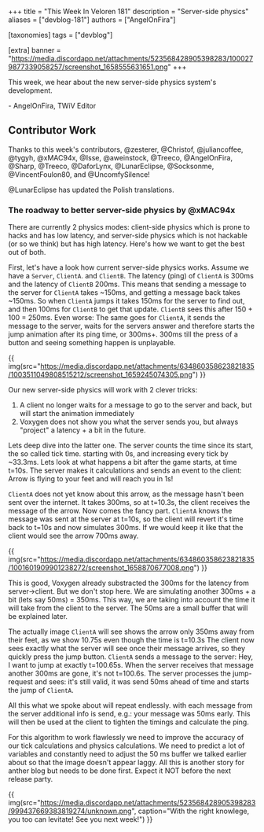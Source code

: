 +++
title = "This Week In Veloren 181"
description = "Server-side physics"
aliases = ["devblog-181"]
authors = ["AngelOnFira"]

[taxonomies]
tags = ["devblog"]

[extra]
banner = "https://media.discordapp.net/attachments/523568428905398283/1000279877339058257/screenshot_1658555631651.png"
+++

This week, we hear about the new server-side physics system's development.

\- AngelOnFira, TWiV Editor

## Contributor Work

Thanks to this week's contributors, @zesterer, @Christof, @juliancoffee, @tygyh,
@xMAC94x, @Isse, @aweinstock, @Treeco, @AngelOnFira, @Sharp, @Treeco,
@DaforLynx, @LunarEclipse, @Socksonme, @VincentFoulon80, and @UncomfySilence!

@LunarEclipse has updated the Polish translations.

### The roadway to better server-side physics by @xMAC94x

There are currently 2 physics modes: client-side physics which is prone to hacks
and has low latency, and server-side physics which is not hackable (or so we
think) but has
high latency. Here's how we want to get the best out of both.

First, let's have a look how current server-side physics works. Assume we have a
`Server`, `ClientA`. and `ClientB`. The latency (ping) of `ClientA` is 300ms
and the latency of `ClientB` 200ms. This means that sending a message to the
server for `ClientA` takes ~150ms, and getting a message back takes ~150ms. So
when `ClientA` jumps it takes 150ms for the server to find out, and then 100ms
for `ClientB` to get that update. `ClientB` sees this after 150 + 100 = 250ms.
Even worse: The same goes for `ClientA`, it sends the message to the server,
waits for the servers answer and therefore starts the jump animation after its ping time, or 300ms+. 300ms till the press of a button and seeing something
happen is unplayable.

{{
  img(src="https://media.discordapp.net/attachments/634860358623821835/1003511049808515212/screenshot_1659245074305.png")
}}

Our new server-side physics will work with 2 clever tricks:

1. A client no longer waits for a message to go to the server and back, but will
   start the animation immediately
2. Voxygen does not show you what the server sends you, but always "project" a
   latency + a bit in the future.

Lets deep dive into the latter one. The server counts the time since its start,
the so called tick time. starting with 0s, and increasing every tick by ~33.3ms.
Lets look at what happens a bit after the game starts, at time t=10s. The server makes it calculations and
sends an event to the client: Arrow is flying to your feet and will reach you in
1s!

`ClientA` does not yet know about this arrow, as the message hasn't been sent
over the internet. It takes 300ms, so at t=10.3s, the client receives the
message of the arrow. Now comes the fancy part. `ClientA` knows the message was
sent at the server at t=10s, so the client will revert it's time back to t=10s
and now simulates 300ms. If we would keep it like that the client would see the
arrow 700ms away.

{{
  img(src="https://media.discordapp.net/attachments/634860358623821835/1001601909901238272/screenshot_1658870677008.png")
}}

This is good, Voxygen already substracted the 300ms for the
latency from server->client. But we don't stop here. We are simulating another
300ms + a bit (lets say 50ms) = 350ms. This way, we are taking into account the
time it will take from the client to the server. The 50ms are a small buffer
that will be explained later.

The actually image `ClientA` will see shows the
arrow only 350ms away from their feet, as we show 10.75s even though the time
is t=10.3s The client now sees exactly what the server will see once their
message arrives, so they quickly press the jump button. `ClientA` sends a message
to the server: Hey, I want to jump at exactly t=100.65s. When the server receives
that message another 300ms are gone, it's not t=100.6s. The server processes the
jump-request and sees: it's still valid, it was send 50ms ahead of time and
starts the jump of `ClientA`.

All this what we spoke about will repeat endlessly. with each message from the
server additional info is send, e.g.: your message was 50ms early. This will
then be used at the client to tighten the timings and calculate the ping.

For this algorithm to work flawlessly we need to improve the accuracy of our
tick calculations and physics calculations. We need to predict a lot of
variables and constantly need to adjust the 50 ms buffer we talked earlier about
so that the image doesn't appear laggy. All this is another story for anther
blog but needs to be done first. Expect it NOT before the next release party.

{{
  img(src="https://media.discordapp.net/attachments/523568428905398283/999437669383819274/unknown.png",
  caption="With the right knowlege, you too can levitate! See you next week!")
}}
